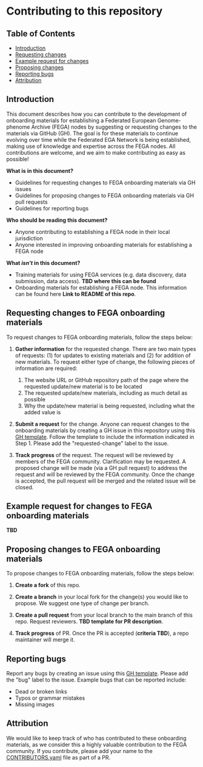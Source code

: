 # Contributing to this repository

## Table of Contents
- [Introduction](#introduction)
- [Requesting changes](#requesting-changes-to-fega-onboarding-materials)
- [Example request for changes](#example-request-for-changes-to-fega-onboarding-materials)
- [Proposing changes](#proposing-changes-to-fega-onboarding-materials)
- [Reporting bugs](#reporting-bugs)
- [Attribution](#attribution)

## Introduction

This document describes how you can contribute to the development of onboarding materials for establishing a Federated European Genome-phenome Archive (FEGA) nodes by suggesting or requesting changes to the materials via GitHub (GH). The goal is for these materials to continue evolving over time while the Federated EGA Network is being established, making use of knowledge and expertise across the FEGA nodes. All contributions are welcome, and we aim to make contributing as easy as possible!

**What is in this document?**
 - Guidelines for requesting changes to FEGA onboarding materials via GH issues
 - Guidelines for proposing changes to FEGA onboarding materials via GH pull requests
 - Guidelines for reporting bugs

**Who should be reading this document?**
 - Anyone contributing to establishing a FEGA node in their local jurisdiction
 - Anyone interested in improving onboarding materials for establishing a FEGA node

**What *isn't* in this document?**
- Training materials for using FEGA services (e.g. data discovery, data submission, data access). **TBD where this can be found**
- Onboarding materials for establishing a FEGA node. This information can be found here **Link to README of this repo**.

## Requesting changes to FEGA onboarding materials

To request changes to FEGA onboarding materials, follow the steps below:

1. **Gather information** for the requested change. There are two main types of requests: (1) for updates to existing materials and (2) for addition of new materials. To request either type of change, the following pieces of information are required:

    1. The website URL or GitHub repository path of the page where the requested update/new material is to be located
    1. The requested update/new materials, including as much detail as possible
    1. Why the update/new material is being requested, including what the added value is
        
1. **Submit a request** for the change. Anyone can request changes to the onboarding materials by creating a GH issue in this repository using this [GH template](https://github.com/repo/url/issues/new?template=request_change.md). Follow the template to include the information indicated in Step 1. Please add the "requested-change" label to the issue.

1. **Track progress** of the request. The request will be reviewed by members of the FEGA community. Clarification may be requested. A proposed change will be made (via a GH pull request) to address the request and will be reviewed by the FEGA community. Once the change is accepted, the pull request will be merged and the related issue will be closed.

## Example request for changes to FEGA onboarding materials

**TBD**

## Proposing changes to FEGA onboarding materials

To propose changes to FEGA onboarding materials, follow the steps below:

1. **Create a fork** of this repo.

1. **Create a branch** in your local fork for the change(s) you would like to propose. We suggest one type of change per branch.

1. **Create a pull request** from your local branch to the main branch of this repo. Request reviewers. **TBD template for PR description**.

1. **Track progress** of PR. Once the PR is accepted (**criteria TBD**), a repo maintainer will merge it.

## Reporting bugs

Report any bugs by creating an issue using this [GH template](https://github.com/repo/url/issues/new?template=bug_report.md). Please add the "bug" label to the issue. Example bugs that can be reported include:

- Dead or broken links
- Typos or grammar mistakes
- Missing images

## Attribution

We would like to keep track of who has contributed to these onboarding materials, as we consider this a highly valuable contribution to the FEGA community. If you contribute, please add your name to the [CONTRIBUTORS.yaml](CONTRIBUTORS.yaml) file as part of a PR.
